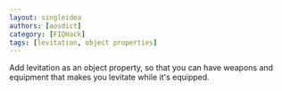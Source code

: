 ```yaml
---
layout: singleidea
authors: [aosdict]
category: [FIQHack]
tags: [levitation, object properties]
---
```

Add levitation as an object property, so that you can have weapons and equipment that makes you levitate while it's equipped.
